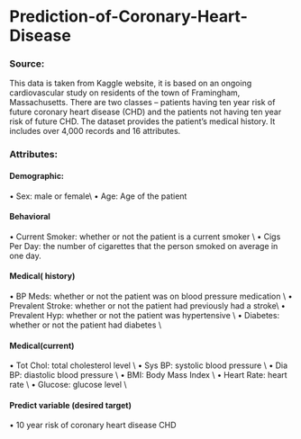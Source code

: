 # Prediction-of-Coronary-Heart-Disease
### Source:
This data is taken from Kaggle website, it is based on an ongoing cardiovascular study on residents of the town of Framingham, Massachusetts. There are two classes – patients having ten year risk of future coronary heart disease (CHD) and the patients not having ten year risk of future CHD. The dataset provides the patient’s medical history. It includes over 4,000 records and 16 attributes.
### Attributes:
#### Demographic:
• Sex: male or female\\
• Age: Age of the patient
#### Behavioral
• Current Smoker: whether or not the patient is a current smoker \\
• Cigs Per Day: the number of cigarettes that the person smoked on average in one day. 
#### Medical( history)
• BP Meds: whether or not the patient was on blood pressure medication \\
• Prevalent Stroke: whether or not the patient had previously had a stroke\\ 
• Prevalent Hyp: whether or not the patient was hypertensive \\
• Diabetes: whether or not the patient had diabetes \\
#### Medical(current)
• Tot Chol: total cholesterol level \\
• Sys BP: systolic blood pressure \\
• Dia BP: diastolic blood pressure \\
• BMI: Body Mass Index \\
• Heart Rate: heart rate \\
• Glucose: glucose level \\
#### Predict variable (desired target)
• 10 year risk of coronary heart disease CHD 

